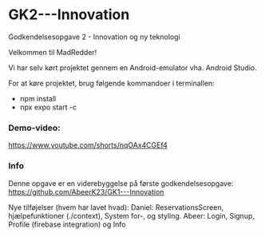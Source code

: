 # GK2---Innovation
Godkendelsesopgave 2 - Innovation og ny teknologi

Velkommen til MadRedder!

Vi har selv kørt projektet gennem en Android-emulator vha. Android Studio.

For at køre projektet, brug følgende kommandoer i terminallen:
- npm install
- npx expo start -c

### Demo-video:
https://www.youtube.com/shorts/nqOAx4CGEf4

### Info
Denne opgave er en viderebyggelse på første godkendelsesopgave: https://github.com/AbeerK23/GK1---Innovation

Nye tilføjelser (hvem har lavet hvad): 
Daniel:
ReservationsScreen, hjælpefunktioner (./context), System for-, og styling.
Abeer:
Login, Signup, Profile (firebase integration) og Info